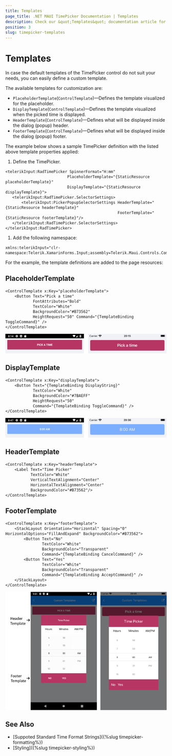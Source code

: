 ```yaml
---
title: Templates
page_title: .NET MAUI TimePicker Documentation | Templates
description: Check our &quot;Templates&quot; documentation article for Telerik TimePicker for .NET MAUI.
position: 3
slug: timepicker-templates
---
```


# Templates

In case the default templates of the TimePicker control do not suit your needs, you can easily define a custom template.

The available templates for customization are:

* `PlaceholderTemplate`(`ControlTemplate`)&mdash;Defines the template visualized for the placeholder.  
* `DisplayTemplate`(`ControlTemplate`)&mdash;Defines the template visualized when the picked time is displayed.
* `HeaderTemplate`(`ControlTemplate`)&mdash;Defines what will be displayed inside the dialog (popup) header.
* `FooterTemplate`(`ControlTemplate`)&mdash;Defines what will be displayed inside the dialog (popup) footer.

The example below shows a sample TimePicker definition with the listed above template properties applied:

1. Define the TimePicker.

 ```XAML
<telerikInput:RadTimePicker SpinnerFormat="H:mm"
                            PlaceholderTemplate="{StaticResource placeholderTemplate}"
                            DisplayTemplate="{StaticResource displayTemplate}">
    <telerikInput:RadTimePicker.SelectorSettings>
        <telerikInput:PickerPopupSelectorSettings HeaderTemplate="{StaticResource headerTemplate}"
                                                  FooterTemplate="{StaticResource footerTemplate}"/>
    </telerikInput:RadTimePicker.SelectorSettings>
</telerikInput:RadTimePicker>
 ```

1. Add the following namespace:

 ```XAML
 xmlns:telerikInput="clr-namespace:Telerik.XamarinForms.Input;assembly=Telerik.Maui.Controls.Compatibility"
 ```

For the example, the template definitions are added to the page resources:

## PlaceholderTemplate

```XAML
<ControlTemplate x:Key="placeholderTemplate">
    <Button Text="Pick a time"
            FontAttributes="Bold"
            TextColor="White"
            BackgroundColor="#B73562"
            HeightRequest="50" Command="{TemplateBinding ToggleCommand}" />
</ControlTemplate>
```

![RadTimePicker PlaceholderTemplate](images/timepicker_placeholder_template.png)

## DisplayTemplate

```XAML
<ControlTemplate x:Key="displayTemplate">
    <Button Text="{TemplateBinding DisplayString}"
            TextColor="White"
            BackgroundColor="#7BAEFF"
            HeightRequest="50"
            Command="{TemplateBinding ToggleCommand}" />
</ControlTemplate>
```

![RadTimePicker DisplayTemplate](images/timepicker_display_template.png)

## HeaderTemplate

```XAML
<ControlTemplate x:Key="headerTemplate">
    <Label Text="Time Picker"
           TextColor="White"
           VerticalTextAlignment="Center"
           HorizontalTextAlignment="Center"
           BackgroundColor="#B73562"/>
</ControlTemplate>
```

## FooterTemplate

```XAML
<ControlTemplate x:Key="footerTemplate">
    <StackLayout Orientation="Horizontal" Spacing="0" HorizontalOptions="FillAndExpand" BackgroundColor="#B73562">
        <Button Text="No"
                TextColor="White"
                BackgroundColor="Transparent"
                Command="{TemplateBinding CancelCommand}" />
        <Button Text="Yes"
                TextColor="White"
                BackgroundColor="Transparent"
                Command="{TemplateBinding AcceptCommand}" />
    </StackLayout>
</ControlTemplate>
```

![RadTimePicker FooterTemplate](images/timepicker_header_footer_template.png)


## See Also

- [Suppoted Standard Time Format Strings]({%slug timepicker-formatting%})
- [Styling]({%slug timepicker-styling%})
